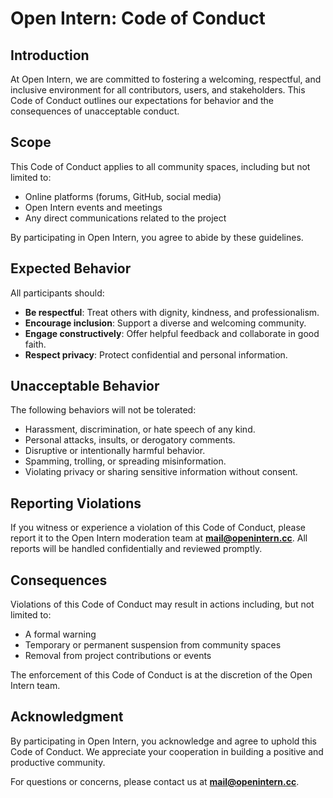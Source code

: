 # Open Intern: Code of Conduct

## Introduction
At Open Intern, we are committed to fostering a welcoming, respectful, and inclusive environment for all contributors, users, and stakeholders. This Code of Conduct outlines our expectations for behavior and the consequences of unacceptable conduct.

## Scope
This Code of Conduct applies to all community spaces, including but not limited to:  
- Online platforms (forums, GitHub, social media)  
- Open Intern events and meetings  
- Any direct communications related to the project  

By participating in Open Intern, you agree to abide by these guidelines.

## Expected Behavior
All participants should:  
- **Be respectful**: Treat others with dignity, kindness, and professionalism.  
- **Encourage inclusion**: Support a diverse and welcoming community.  
- **Engage constructively**: Offer helpful feedback and collaborate in good faith.  
- **Respect privacy**: Protect confidential and personal information.  

## Unacceptable Behavior
The following behaviors will not be tolerated:  
- Harassment, discrimination, or hate speech of any kind.  
- Personal attacks, insults, or derogatory comments.  
- Disruptive or intentionally harmful behavior.  
- Spamming, trolling, or spreading misinformation.  
- Violating privacy or sharing sensitive information without consent.  

## Reporting Violations
If you witness or experience a violation of this Code of Conduct, please report it to the Open Intern moderation team at **[mail@openintern.cc](mailto:mail@openintern.cc)**. All reports will be handled confidentially and reviewed promptly.

## Consequences
Violations of this Code of Conduct may result in actions including, but not limited to:  
- A formal warning  
- Temporary or permanent suspension from community spaces  
- Removal from project contributions or events  

The enforcement of this Code of Conduct is at the discretion of the Open Intern team.

## Acknowledgment
By participating in Open Intern, you acknowledge and agree to uphold this Code of Conduct. We appreciate your cooperation in building a positive and productive community.

For questions or concerns, please contact us at **[mail@openintern.cc](mailto:mail@openintern.cc)**.
